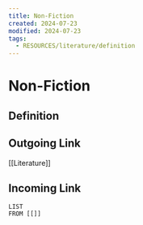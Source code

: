 ```yaml
---
title: Non-Fiction
created: 2024-07-23
modified: 2024-07-23
tags:
  - RESOURCES/literature/definition
---
```

# Non-Fiction

## Definition

## Outgoing Link
[[Literature]]
## Incoming Link
```dataview
LIST
FROM [[]]
```
